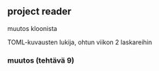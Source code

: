## project reader
muutos kloonista

TOML-kuvausten lukija, ohtun viikon 2 laskareihin

### muutos (tehtävä 9)
